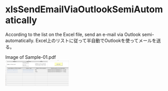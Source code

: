 # xlsSendEmailViaOutlookSemiAutomatically
According to the list on the Excel file, send an e-mail via Outlook semi-automatically. Excel上のリストに従って半自動でOutlookを使ってメールを送る。

Image of Sample-01.pdf<br>
<img src="https://github.com/okagen/xlsSendEmailViaOutlookSemiAutomatically/blob/master/img01.png?raw=true" width="200">
